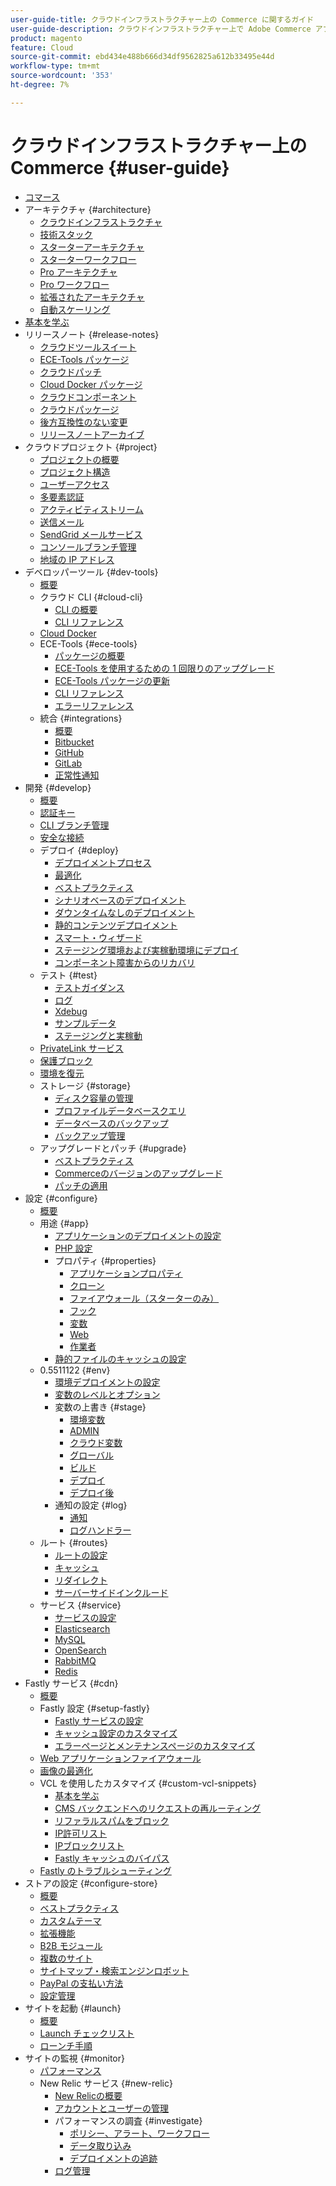 ```yaml
---
user-guide-title: クラウドインフラストラクチャー上の Commerce に関するガイド
user-guide-description: クラウドインフラストラクチャー上で Adobe Commerce アプリケーションを管理する方法について説明します。
product: magento
feature: Cloud
source-git-commit: ebd434e488b666d34df9562825a612b33495e44d
workflow-type: tm+mt
source-wordcount: '353'
ht-degree: 7%

---
```



# クラウドインフラストラクチャー上の Commerce {#user-guide}

+ [コマース](overview.md)
+ アーキテクチャ {#architecture}
   + [クラウドインフラストラクチャ](architecture/cloud-architecture.md)
   + [技術スタック](architecture/tech-stack.md)
   + [スターターアーキテクチャ](architecture/starter-architecture.md)
   + [スターターワークフロー](architecture/starter-develop-deploy-workflow.md)
   + [Pro アーキテクチャ](architecture/pro-architecture.md)
   + [Pro ワークフロー](architecture/pro-develop-deploy-workflow.md)
   + [拡張されたアーキテクチャ](architecture/scaled-architecture.md)
   + [自動スケーリング](architecture/autoscaling.md)
+ [基本を学ぶ](https://experienceleague.adobe.com/docs/commerce-cloud-service/start/overview.html)
+ リリースノート {#release-notes}
   + [クラウドツールスイート](release-notes/cloud-tools-suite.md)
   + [ECE-Tools パッケージ](release-notes/ece-tools-package.md)
   + [クラウドパッチ](release-notes/cloud-patches.md)
   + [Cloud Docker パッケージ](release-notes/cloud-docker.md)
   + [クラウドコンポーネント](release-notes/cloud-components.md)
   + [クラウドパッケージ](release-notes/cloud-packages.md)
   + [後方互換性のない変更](release-notes/backward-incompatible-changes.md)
   + [リリースノートアーカイブ](release-notes/cloud-release-archive.md)
+ クラウドプロジェクト {#project}
   + [プロジェクトの概要](project/overview.md)
   + [プロジェクト構造](project/file-structure.md)
   + [ユーザーアクセス](project/user-access.md)
   + [多要素認証](project/multi-factor-authentication.md)
   + [アクティビティストリーム](project/activity-stream.md)
   + [送信メール](project/outgoing-emails.md)
   + [SendGrid メールサービス](project/sendgrid.md)
   + [コンソールブランチ管理](project/console-branches.md)
   + [地域の IP アドレス](project/regional-ip-addresses.md)
+ デベロッパーツール {#dev-tools}
   + [概要](dev-tools/overview.md)
   + クラウド CLI {#cloud-cli}
      + [CLI の概要](dev-tools/cloud-cli-overview.md)
      + [CLI リファレンス](dev-tools/cloud-cli-reference.md)
   + [Cloud Docker](dev-tools/cloud-docker.md)
   + ECE-Tools {#ece-tools}
      + [パッケージの概要](dev-tools/package-overview.md)
      + [ECE-Tools を使用するための 1 回限りのアップグレード](dev-tools/install-package.md)
      + [ECE-Tools パッケージの更新](dev-tools/update-package.md)
      + [CLI リファレンス](dev-tools/ece-tools-cli-reference.md)
      + [エラーリファレンス](dev-tools/error-reference.md)
   + 統合 {#integrations}
      + [概要](integrations/overview.md)
      + [Bitbucket](integrations/bitbucket.md)
      + [GitHub](integrations/github.md)
      + [GitLab](integrations/gitlab.md)
      + [正常性通知](integrations/health-notifications.md)
+ 開発 {#develop}
   + [概要](development/overview.md)
   + [認証キー](development/authentication-keys.md)
   + [CLI ブランチ管理](development/cli-branches.md)
   + [安全な接続](development/secure-connections.md)
   + デプロイ {#deploy}
      + [デプロイメントプロセス](deploy/process.md)
      + [最適化](deploy/optimization.md)
      + [ベストプラクティス](deploy/best-practices.md)
      + [シナリオベースのデプロイメント](deploy/scenario-based.md)
      + [ダウンタイムなしのデプロイメント](deploy/reduce-downtime.md)
      + [静的コンテンツデプロイメント](deploy/static-content.md)
      + [スマート・ウィザード](deploy/smart-wizards.md)
      + [ステージング環境および実稼動環境にデプロイ](deploy/staging-production.md)
      + [コンポーネント障害からのリカバリ](deploy/recover-failed-deployment.md)
   + テスト {#test}
      + [テストガイダンス](test/guidance.md)
      + [ログ](test/log-locations.md)
      + [Xdebug](test/debug.md)
      + [サンプルデータ](test/sample-data.md)
      + [ステージングと実稼動](test/staging-and-production.md)
   + [PrivateLink サービス](development/privatelink-service.md)
   + [保護ブロック](development/protective-block.md)
   + [環境を復元](development/restore-environment.md)
   + ストレージ {#storage}
      + [ディスク容量の管理](storage/manage-disk-space.md)
      + [プロファイルデータベースクエリ](storage/profile-database-queries.md)
      + [データベースのバックアップ](storage/database-dump.md)
      + [バックアップ管理](storage/snapshots.md)
   + アップグレードとパッチ {#upgrade}
      + [ベストプラクティス](development/best-practices.md)
      + [Commerceのバージョンのアップグレード](development/commerce-version.md)
      + [パッチの適用](development/apply-patches.md)
+ 設定 {#configure}
   + [概要](environment/overview.md)
   + 用途 {#app}
      + [アプリケーションのデプロイメントの設定](application/configure-app-yaml.md)
      + [PHP 設定](application/php-settings.md)
      + プロパティ {#properties}
         + [アプリケーションプロパティ](application/properties.md)
         + [クローン](application/crons-property.md)
         + [ファイアウォール（スターターのみ）](application/firewall-property.md)
         + [フック](application/hooks-property.md)
         + [変数](application/variables-property.md)
         + [Web](application/web-property.md)
         + [作業者](application/workers-property.md)
      + [静的ファイルのキャッシュの設定](application/set-cache.md)
   + 0.5511122 {#env}
      + [環境デプロイメントの設定](environment/configure-env-yaml.md)
      + [変数のレベルとオプション](environment/variable-levels.md)
      + 変数の上書き {#stage}
         + [環境変数](environment/variables-intro.md)
         + [ADMIN](environment/variables-admin.md)
         + [クラウド変数](environment/variables-cloud.md)
         + [グローバル](environment/variables-global.md)
         + [ビルド](environment/variables-build.md)
         + [デプロイ](environment/variables-deploy.md)
         + [デプロイ後](environment/variables-post-deploy.md)
      + 通知の設定 {#log}
         + [通知](environment/set-up-notifications.md)
         + [ログハンドラー](environment/log-handlers.md)
   + ルート {#routes}
      + [ルートの設定](routes/routes-yaml.md)
      + [キャッシュ](routes/caching.md)
      + [リダイレクト](routes/redirects.md)
      + [サーバーサイドインクルード](routes/server-side-includes.md)
   + サービス {#service}
      + [サービスの設定](services/services-yaml.md)
      + [Elasticsearch](services/elasticsearch.md)
      + [MySQL](services/mysql.md)
      + [OpenSearch](services/opensearch.md)
      + [RabbitMQ](services/rabbitmq.md)
      + [Redis](services/redis.md)
+ Fastly サービス {#cdn}
   + [概要](cdn/fastly.md)
   + Fastly 設定 {#setup-fastly}
      + [Fastly サービスの設定](cdn/fastly-configuration.md)
      + [キャッシュ設定のカスタマイズ](cdn/fastly-custom-cache-configuration.md)
      + [エラーページとメンテナンスページのカスタマイズ](cdn/fastly-custom-response.md)
   + [Web アプリケーションファイアウォール](cdn/fastly-waf-service.md)
   + [画像の最適化](cdn/fastly-image-optimization.md)
   + VCL を使用したカスタマイズ {#custom-vcl-snippets}
      + [基本を学ぶ](cdn/fastly-vcl-custom-snippets.md)
      + [CMS バックエンドへのリクエストの再ルーティング](cdn/fastly-vcl-wordpress.md)
      + [リファラルスパムをブロック](cdn/fastly-vcl-badreferer.md)
      + [IP許可リスト](cdn/fastly-vcl-allowlist.md)
      + [IPブロックリスト](cdn/fastly-vcl-blocking.md)
      + [Fastly キャッシュのバイパス](cdn/fastly-vcl-bypass-to-origin.md)
   + [Fastly のトラブルシューティング](cdn/fastly-troubleshooting.md)
+ ストアの設定 {#configure-store}
   + [概要](store/overview.md)
   + [ベストプラクティス](store/best-practices.md)
   + [カスタムテーマ](store/custom-theme.md)
   + [拡張機能](store/extensions.md)
   + [B2B モジュール](store/b2b-module.md)
   + [複数のサイト](store/multiple-sites.md)
   + [サイトマップ・検索エンジンロボット](store/robots-sitemap.md)
   + [PayPal の支払い方法](store/paypal.md)
   + [設定管理](store/store-settings.md)
+ サイトを起動 {#launch}
   + [概要](launch/overview.md)
   + [Launch チェックリスト](launch/checklist.md)
   + [ローンチ手順](launch/steps.md)
+ サイトの監視 {#monitor}
   + [パフォーマンス](monitor/performance.md)
   + New Relic サービス {#new-relic}
      + [New Relicの概要](monitor/new-relic-service.md)
      + [アカウントとユーザーの管理](monitor/account-management.md)
      + パフォーマンスの調査 {#investigate}
         + [ポリシー、アラート、ワークフロー](monitor/investigate-performance.md)
         + [データ取り込み](monitor/ingest-data.md)
         + [デプロイメントの追跡](monitor/track-deployments.md)
      + [ログ管理](monitor/log-management.md)
